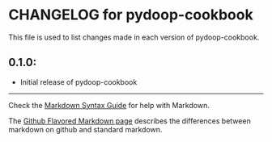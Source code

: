 # CHANGELOG for pydoop-cookbook

This file is used to list changes made in each version of pydoop-cookbook.

## 0.1.0:

* Initial release of pydoop-cookbook

- - - 
Check the [Markdown Syntax Guide](http://daringfireball.net/projects/markdown/syntax) for help with Markdown.

The [Github Flavored Markdown page](http://github.github.com/github-flavored-markdown/) describes the differences between markdown on github and standard markdown.
